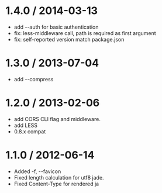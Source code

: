 
1.4.0 / 2014-03-13
==================

 * add --auth for basic authentication
 * fix: less-middleware call, path is required as first argument
 * fix: self-reported version match package.json

1.3.0 / 2013-07-04
==================

 * add --compress

1.2.0 / 2013-02-06
==================

  * add CORS CLI flag and middleware.
  * add LESS
  * 0.8.x compat

1.1.0 / 2012-06-14
==================

  * Added -f, --favicon <path>
  * Fixed length calculation for utf8 jade.
  * Fixed Content-Type for rendered ja